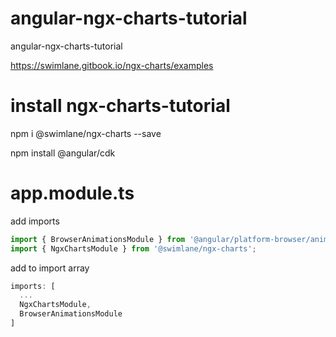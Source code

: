# angular-ngx-charts-tutorial
angular-ngx-charts-tutorial

https://swimlane.gitbook.io/ngx-charts/examples

# install ngx-charts-tutorial

npm i @swimlane/ngx-charts --save

npm install @angular/cdk

# app.module.ts

add imports

```javascript
import { BrowserAnimationsModule } from '@angular/platform-browser/animations';
import { NgxChartsModule } from '@swimlane/ngx-charts';
```

add to import array

```javascript
imports: [
  ...
  NgxChartsModule,
  BrowserAnimationsModule
]
```
